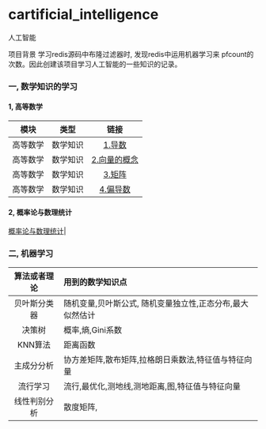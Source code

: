 # cartificial_intelligence
人工智能

项目背景 学习redis源码中布隆过滤器时, 发现redis中运用机器学习来 pfcount的次数。因此创建该项目学习人工智能的一些知识的记录。

### 一, 数学知识的学习

#### 1, 高等数学

|模块|类型|链接|
|:--:|:--:|:--:|
|高等数学|数学知识|[1.导数](https://github.com/chensongpoixs/cartificial_intelligence/blob/master/mathematics/1.%E5%AF%BC%E6%95%B0.ipynb "1.导数")|
|高等数学|数学知识|[2.向量的概念](https://github.com/chensongpoixs/cartificial_intelligence/blob/master/mathematics/2.%E5%90%91%E9%87%8F%E7%9A%84%E6%A6%82%E5%BF%B5.ipynb "2.向量的概念")|
|高等数学|数学知识|[3.矩阵](https://github.com/chensongpoixs/cartificial_intelligence/blob/master/mathematics/3.%E7%9F%A9%E9%98%B5.ipynb "3.矩阵")|
|高等数学|数学知识|[4.偏导数](https://github.com/chensongpoixs/cartificial_intelligence/blob/master/mathematics/4.%E5%81%8F%E5%AF%BC%E6%95%B0.ipynb "4.偏导数")|


#### 2, 概率论与数理统计

[概率论与数理统计](https://chensongpoixs.github.io/cartificial_intelligence/mathematics/%E6%A6%82%E7%8E%87%E7%BB%9F%E8%AE%A1/ "概率论与数理统计")|


### 二, 机器学习 


|算法或者理论|用到的数学知识点|
|:--:|:--|
|贝叶斯分类器|随机变量,贝叶斯公式, 随机变量独立性,正态分布,最大似然估计|
|决策树|概率,熵,Gini系数|
|KNN算法|距离函数|
|主成分分析|协方差矩阵,散布矩阵,拉格朗日乘数法,特征值与特征向量|
|流行学习|流行,最优化,测地线,测地距离,图,特征值与特征向量|
|线性判别分析|散度矩阵,|